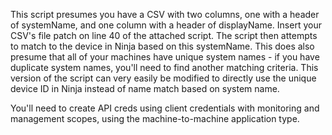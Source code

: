 This script presumes you have a CSV with two columns, one with a header of systemName, and one column with a header of displayName. Insert your CSV's file patch on line 40 of the attached script. The script then attempts to match to the device in Ninja based on this systemName. This does also presume that all of your machines have unique system names - if you have duplicate system names, you'll need to find another matching criteria. This version of the script can very easily be modified to directly use the unique device ID in Ninja instead of name match based on system name.

You'll need to create API creds using client credentials with monitoring and management scopes, using the machine-to-machine application type.
